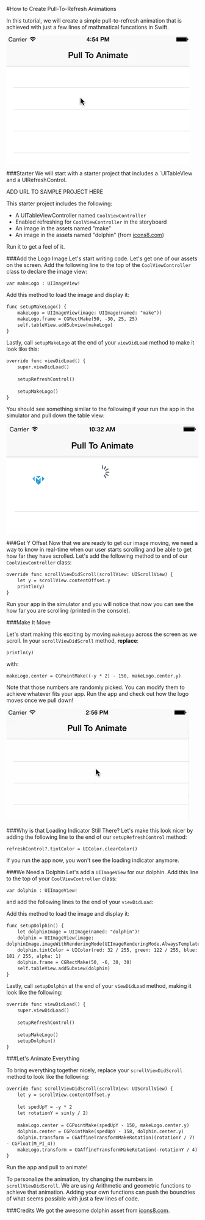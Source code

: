#How to Create Pull-To-Refresh Animations

In this tutorial, we will create a simple pull-to-refresh animation that is achieved with just a few lines of mathmatical funcations in Swift.

![Final pull to animate](finalPullToAnimate.gif)

###Starter
We will start with a starter project that includes a `UITableView and a UIRefreshControl.

ADD URL TO SAMPLE PROJECT 	HERE

This starter project includes the following:

+ A UITableViewController named `CoolViewController`
+ Enabled refreshing for `CoolViewController` in the storyboard
+ An image in the assets named "make"
+ An image in the assets named "dolphin" (from [icons8.com](https://icons8.com "icons8"))

Run it to get a feel of it.

###Add the Logo Image
Let's start writing code. Let's get one of our assets on the screen. Add the following line to the top of the `CoolViewController` class to declare the image view:

	var makeLogo : UIImageView!
	
Add this method to load the image and display it:

	func setupMakeLogo() {
        makeLogo = UIImageView(image: UIImage(named: "make"))
        makeLogo.frame = CGRectMake(50, -30, 25, 25)
        self.tableView.addSubview(makeLogo)
    }

Lastly, call `setupMakeLogo` at the end of your `viewDidLoad` method to make it look like this:

	override func viewDidLoad() {
        super.viewDidLoad()
        
        setupRefreshControl()
        
        setupMakeLogo()
    }
    
You should see something similar to the following if your run the app in the simulator and pull down the table view:

![After adding make logo](addedMakeLogo.png)

###Get Y Offset
Now that we are ready to get our image moving, we need a way to know in real-time when our user starts scrolling and be able to get how far they have scrolled. Let's add the following method to end of our `CoolViewController` class:

   	override func scrollViewDidScroll(scrollView: UIScrollView) {
       	let y = scrollView.contentOffset.y
  	   	println(y)
	}

Run your app in the simulator and you will notice that now you can see the how far you are scrolling (printed in the console).

###Make It Move

Let's start making this exciting by moving `makeLogo` across the screen as we scroll. In your `scrollViewDidScroll` method, **replace**:

	println(y)
	
with:

	makeLogo.center = CGPointMake((-y * 2) - 150, makeLogo.center.y)
	
Note that those numbers are randomly picked. You can modify them to achieve whatever fits your app. Run the app and check out how the logo moves once we pull down!

![Simple pull to animate](simplePullAnimate.gif)


###Why is that Loading Indicator Still There?
Let's make this look nicer by adding the following line to the end of our `setupRefreshControl` method:

	refreshControl?.tintColor = UIColor.clearColor()
	
If you run the app now, you won't see the loading indicator anymore.

###We Need a Dolphin
Let's add a `UIImageView` for our dolphin. Add this line to the top of your `CoolViewController` class:

	var dolphin : UIImageView!
	
and add the following lines to the end of your `viewDidLoad`:
	
Add this method to load the image and display it:

	func setupDolphin() {
        let dolphinImage = UIImage(named: "dolphin")!
        dolphin = UIImageView(image: dolphinImage.imageWithRenderingMode(UIImageRenderingMode.AlwaysTemplate))
        dolphin.tintColor = UIColor(red: 32 / 255, green: 122 / 255, blue: 181 / 255, alpha: 1)
        dolphin.frame = CGRectMake(50, -6, 30, 30)
        self.tableView.addSubview(dolphin)
    }

Lastly, call `setupDolphin` at the end of your `viewDidLoad` method, making it look like the following:

	override func viewDidLoad() {
        super.viewDidLoad()
        
        setupRefreshControl()
        
        setupMakeLogo()
        setupDolphin()
    }
    
###Let's Animate Everything

To bring everything together nicely, replace your `scrollViewDidScroll` method to look like the following:

	override func scrollViewDidScroll(scrollView: UIScrollView) {
        let y = scrollView.contentOffset.y
        
        let spedUpY = -y * 2
        let rotationY = sin(y / 2)
        
        makeLogo.center = CGPointMake(spedUpY - 150, makeLogo.center.y)
        dolphin.center = CGPointMake(spedUpY - 158, dolphin.center.y)
        dolphin.transform = CGAffineTransformMakeRotation((rotationY / 7) - CGFloat(M_PI_4))
        makeLogo.transform = CGAffineTransformMakeRotation(-rotationY / 4)
    }

Run the app and pull to animate!

To personalize the animation, try changing the numbers in `scrollViewDidScroll`. We are using Arithmetic and geometric functions to achieve that animation. Adding your own functions can push the boundries of what seems possible with just a few lines of code.

###Credits
We got the awesome dolphin asset from [icons8.com](https://icons8.com "icons8").